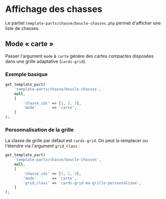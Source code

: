 # Affichage des chasses

Le partiel `template-parts/chasse/boucle-chasses.php` permet d'afficher une liste de chasses.

## Mode « carte »

Passer l'argument `mode` à `carte` génère des cartes compactes disposées dans une grille adaptative (`cards-grid`).

### Exemple basique

```php
get_template_part(
    'template-parts/chasse/boucle-chasses',
    null,
    [
        'chasse_ids' => [1, 2, 3],
        'mode'       => 'carte',
    ]
);
```

### Personnalisation de la grille

La classe de grille par défaut est `cards-grid`. On peut la remplacer ou l'étendre via l'argument `grid_class` :

```php
get_template_part(
    'template-parts/chasse/boucle-chasses',
    null,
    [
        'chasse_ids' => [1, 2, 3],
        'mode'       => 'carte',
        'grid_class' => 'cards-grid ma-grille-personnalisee',
    ]
);
```
